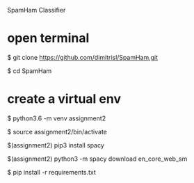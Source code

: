 SpamHam Classifier


# open terminal
$ git clone https://github.com/dimitrisl/SpamHam.git

$ cd SpamHam

# create a virtual env
$ python3.6 -m venv assignment2

$ source assignment2/bin/activate


$(assignment2) pip3 install spacy

$(assignment2) python3 -m spacy download en_core_web_sm

$ pip install -r requirements.txt
